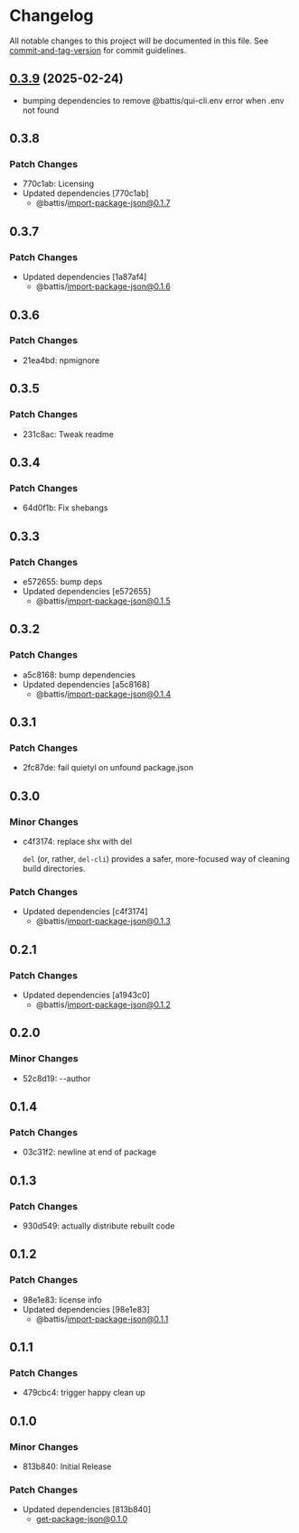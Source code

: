 # Changelog

All notable changes to this project will be documented in this file. See [commit-and-tag-version](https://github.com/absolute-version/commit-and-tag-version) for commit guidelines.

## [0.3.9](https://github.com/battis/typescript-config/compare/monorepo-package-paths/0.3.8...monorepo-package-paths/0.3.9) (2025-02-24)

- bumping dependencies to remove @battis/qui-cli.env error when .env not found

## 0.3.8

### Patch Changes

- 770c1ab: Licensing
- Updated dependencies [770c1ab]
  - @battis/import-package-json@0.1.7

## 0.3.7

### Patch Changes

- Updated dependencies [1a87af4]
  - @battis/import-package-json@0.1.6

## 0.3.6

### Patch Changes

- 21ea4bd: npmignore

## 0.3.5

### Patch Changes

- 231c8ac: Tweak readme

## 0.3.4

### Patch Changes

- 64d0f1b: Fix shebangs

## 0.3.3

### Patch Changes

- e572655: bump deps
- Updated dependencies [e572655]
  - @battis/import-package-json@0.1.5

## 0.3.2

### Patch Changes

- a5c8168: bump dependencies
- Updated dependencies [a5c8168]
  - @battis/import-package-json@0.1.4

## 0.3.1

### Patch Changes

- 2fc87de: fail quietyl on unfound package.json

## 0.3.0

### Minor Changes

- c4f3174: replace shx with del

  `del` (or, rather, `del-cli`) provides a safer, more-focused way of cleaning build directories.

### Patch Changes

- Updated dependencies [c4f3174]
  - @battis/import-package-json@0.1.3

## 0.2.1

### Patch Changes

- Updated dependencies [a1943c0]
  - @battis/import-package-json@0.1.2

## 0.2.0

### Minor Changes

- 52c8d19: --author

## 0.1.4

### Patch Changes

- 03c31f2: newline at end of package

## 0.1.3

### Patch Changes

- 930d549: actually distribute rebuilt code

## 0.1.2

### Patch Changes

- 98e1e83: license info
- Updated dependencies [98e1e83]
  - @battis/import-package-json@0.1.1

## 0.1.1

### Patch Changes

- 479cbc4: trigger happy clean up

## 0.1.0

### Minor Changes

- 813b840: Initial Release

### Patch Changes

- Updated dependencies [813b840]
  - get-package-json@0.1.0

